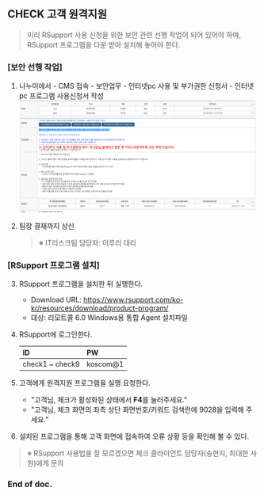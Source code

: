 ## CHECK 고객 원격지원

> 미리 RSupport 사용 신청을 위한 보안 관련 선행 작업이 되어 있어야 하며,  
> RSupport 프로그램을 다운 받아 설치해 놓아야 한다.

### [보안 선행 작업]
1. 나누미에서 - CMS 접속 - 보안업무 - 인터넷pc 사용 및 부가권한 신청서 - 인터넷 pc 프로그램 사용신청서 작성
    ![img](img/img_rsupport.png)


2. 팀장 결재까지 상신
    > ※ IT리스크팀 담당자: 이루리 대리

### [RSupport 프로그램 설치]

3. RSupport 프로그램을 설치한 뒤 실행한다.
    - Download URL: <a href="">https://www.rsupport.com/ko-kr/resources/download/product-program/</a>
    - 대상: 리모트콜 6.0 Windows용 통합 Agent 설치파일

4. RSupport에 로그인한다.

    ID | PW |
    ---- | ---- |
    check1 ~ check9 | koscom@1


5. 고객에게 원격지원 프로그램을 실행 요청한다.
    - "고객님, 체크가 활성화된 상태에서 <strong>F4</strong>를 눌러주세요."  
    - "고객님, 체크 화면의 좌측 상단 화면번호/키워드 검색란에 9028을 입력해 주세요."


6. 설치된 프로그램을 통해 고객 화면에 접속하여 오류 상황 등을 확인해 볼 수 있다.

> ※ RSupport 사용법을 잘 모르겠으면 체크 클라이언트 담당자(송현지, 최대한 사원)에게 문의


### End of doc.
